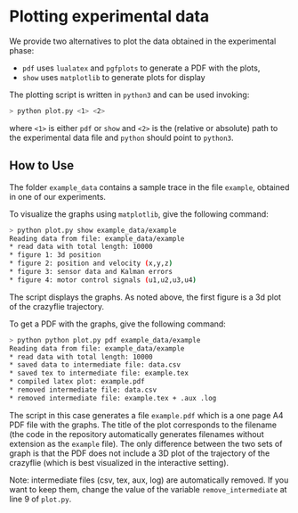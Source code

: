 # Plotting experimental data

We provide two alternatives to plot the data obtained in the experimental phase:
* `pdf` uses `lualatex` and `pgfplots` to generate a PDF with the plots,
* `show` uses `matplotlib` to generate plots for display

The plotting script is written in `python3` and can be used invoking:
```bash
> python plot.py <1> <2>
```
where `<1>` is either `pdf` or `show` and `<2>` is the (relative or absolute) path to the experimental data file and `python` should point to `python3`.

## How to Use

The folder `example_data` contains a sample trace in the file `example`, obtained in one of our experiments.

To visualize the graphs using `matplotlib`, give the following command:
```bash
> python plot.py show example_data/example
Reading data from file: example_data/example
* read data with total length: 10000
* figure 1: 3d position
* figure 2: position and velocity (x,y,z)
* figure 3: sensor data and Kalman errors
* figure 4: motor control signals (u1,u2,u3,u4)
```
The script displays the graphs. As noted above, the first figure is a 3d plot of the crazyflie trajectory. 

To get a PDF with the graphs, give the following command:
```bash
> python python plot.py pdf example_data/example
Reading data from file: example_data/example
* read data with total length: 10000
* saved data to intermediate file: data.csv
* saved tex to intermediate file: example.tex
* compiled latex plot: example.pdf
* removed intermediate file: data.csv
* removed intermediate file: example.tex + .aux .log
```
The script in this case generates a file `example.pdf` which is a one page A4 PDF file with the graphs.
The title of the plot corresponds to the filename (the code in the repository automatically generates filenames without extension as the `example` file).
The only difference between the two sets of graph is that the PDF does not include a 3D plot of the trajectory of the crazyflie (which is best visualized in the interactive setting).

Note: intermediate files (csv, tex, aux, log) are automatically removed.
If you want to keep them, change the value of the variable `remove_intermediate` at line 9 of `plot.py`. 

